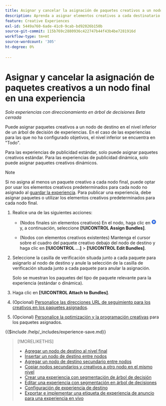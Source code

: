 ```yaml
---
title: Asignar y cancelar la asignación de paquetes creativos a un nodo final en una experiencia
description: Aprenda a asignar elementos creativos a cada destinatario en sus experiencias publicitarias.
feature: Creative Experiences
exl-id: 5449a760-6ade-41c0-9cab-bd92026b150b
source-git-commit: 115b769c2880936c422747b44f43b4be7281916d
workflow-type: tm+mt
source-wordcount: '305'
ht-degree: 0%

---
```


# Asignar y cancelar la asignación de paquetes creativos a un nodo final en una experiencia

*Solo experiencias con direccionamiento en árbol de decisiones*
*Beta cerrada*

Puede asignar paquetes creativos a un nodo de destino en el nivel inferior de un árbol de decisión de experiencias. En el caso de las experiencias para las que no ha configurado objetivos, el nivel inferior se encuentra en &quot;Todo&quot;.

Para las experiencias de publicidad estándar, solo puede asignar paquetes creativos estándar. Para las experiencias de publicidad dinámica, solo puede asignar paquetes creativos dinámicos.

>[!NOTE]
>
>Si no asigna al menos un paquete creativo a cada nodo final, puede optar por usar los elementos creativos predeterminados para cada nodo no asignado al [guardar la experiencia](experience-create-targeting.md). Para publicar una experiencia, debe asignar paquetes o utilizar los elementos creativos predeterminados para cada nodo final.

<!-- 1. [ways to get to the decision tree] -->

1. Realice una de las siguientes acciones:

   * (Nodos finales sin elementos creativos) En el nodo, haga clic en ![Agregar](/help/creative/assets/add.png "Agregar") y, a continuación, seleccione **[!UICONTROL Assign Bundles]**.

   * (Nodos con elementos creativos existentes) Mantenga el cursor sobre el cuadro del paquete creativo debajo del nodo de destino <!-- wording???? --> y haga clic en **[!UICONTROL ...]** > **[!UICONTROL Edit Bundles]**.

1. Seleccione la casilla de verificación situada junto a cada paquete para asignarlo al nodo de destino y anule la selección de la casilla de verificación situada junto a cada paquete para anular la asignación.

   Solo se muestran los paquetes del tipo de paquete relevante para la experiencia (estándar o dinámica).

1. Haga clic en **[!UICONTROL Attach to Bundles]**.

1. (Opcional) [Personalice las direcciones URL de seguimiento para los creativos en los paquetes asignados](experience-tracking-urls-targeting.md).

1. (Opcional) [Personalice la optimización y la programación creativas](experience-optimization-scheduling-targeting.md) para los paquetes asignados.

<!--
1. (Optional) To save the experience, click **[!UICONTROL Save]**, and then do the following.
...

These formatted steps are inserted automatically from text in the following file in the _includes folder, which reused in multiple places.
-->

{{$include /help/_includes/experience-save.md}}

>[!MORELIKETHIS]
>
>* [Agregar un nodo de destino al nivel final](experience-target-node-add-final.md)
>* [Insertar un nodo de destino entre nodos](experience-target-node-add-inner.md)
>* [Agregar un nodo de destino secundario entre nodos](experience-target-node-add-sibling.md)
>* [Copiar nodos secundarios y creativos a otro nodo en el mismo nivel](experience-target-node-copy.md)
>* [Crear una experiencia con segmentación de árbol de decisión](experience-create-targeting.md)
>* [Editar una experiencia con segmentación en árbol de decisiones](experience-edit-targeting.md)
>* [Configuración de experiencia de destino](experience-settings-targeting.md)
>* [Exportar e implementar una etiqueta de experiencia de anuncio para una experiencia en vivo](experience-tag-export.md)

